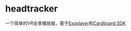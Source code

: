# headtracker
一个简单的VR全景播放器，基于[Exoplayer](https://exoplayer.dev/)和[Cardboard SDK](https://github.com/googlevr/cardboard)